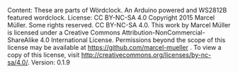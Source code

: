 Content: These are parts of Wördclock. An Arduino powered and WS2812B featured wordclock.
License: CC BY-NC-SA 4.0
Copyright 2015 Marcel Müller. Some rights reserved. CC BY-NC-SA 4.0.
This work by Marcel Müller is licensed under a Creative Commons Attribution-NonCommercial-ShareAlike 4.0 International License.
Permissions beyond the scope of this license may be available at https://github.com/marcel-mueller .
To view a copy of this license, visit http://creativecommons.org/licenses/by-nc-sa/4.0/.
Version: 0.1.9
